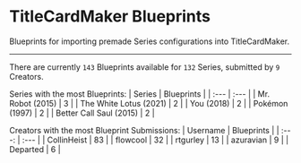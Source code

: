 # TitleCardMaker Blueprints

Blueprints for importing premade Series configurations into TitleCardMaker.

---

There are currently `143` Blueprints available for `132` Series, submitted by `9` Creators.

Series with the most Blueprints:
| Series | Blueprints |
| :--- | :--- |
| Mr. Robot (2015) | 3 |
| The White Lotus (2021) | 2 |
| You (2018) | 2 |
| Pokémon (1997) | 2 |
| Better Call Saul (2015) | 2 |

Creators with the most Blueprint Submissions:
| Username | Blueprints |
| :---: | :--- |
| CollinHeist | 83 |
| flowcool | 32 |
| rtgurley | 13 |
| azuravian | 9 |
| Departed | 6 |
